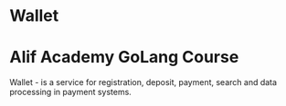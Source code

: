 # Wallet 
# Alif Academy GoLang Course
Wallet - is a service for registration, deposit, payment, search and data processing in payment systems.
